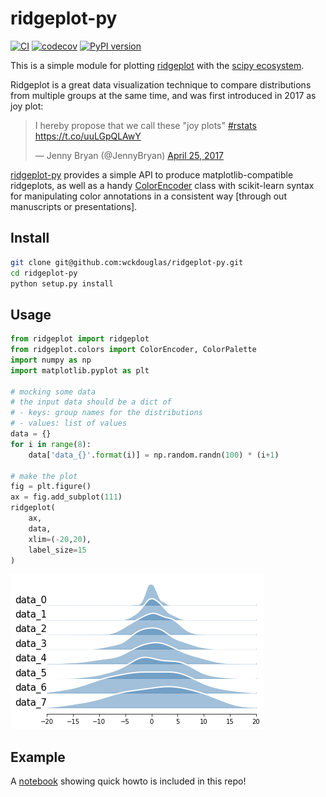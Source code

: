 # ridgeplot-py #

[![CI](https://github.com/wckdouglas/ridgeplot-py/actions/workflows/ci.yaml/badge.svg)](https://github.com/wckdouglas/ridgeplot-py/actions/workflows/ci.yaml) [![codecov](https://codecov.io/gh/wckdouglas/ridgeplot-py/branch/main/graph/badge.svg?token=2owCGZa1K4)](https://codecov.io/gh/wckdouglas/ridgeplot-py) [![PyPI version](https://badge.fury.io/py/ridgeplot-py.svg)](https://badge.fury.io/py/ridgeplot-py)


This is a simple module for plotting [ridgeplot](https://clauswilke.com/blog/2017/09/15/goodbye-joyplots/) with the [scipy ecosystem](https://www.scipy.org/about.html).

Ridgeplot is a great data visualization technique to compare distributions from multiple groups at the same time, and was first introduced in 2017 as joy plot:

<blockquote class="twitter-tweet"><p lang="en" dir="ltr">I hereby propose that we call these &quot;joy plots&quot; <a href="https://twitter.com/hashtag/rstats?src=hash&amp;ref_src=twsrc%5Etfw">#rstats</a> <a href="https://t.co/uuLGpQLAwY">https://t.co/uuLGpQLAwY</a></p>&mdash; Jenny Bryan (@JennyBryan) <a href="https://twitter.com/JennyBryan/status/856674638981550080?ref_src=twsrc%5Etfw">April 25, 2017</a></blockquote> 

[ridgeplot-py](https://pypi.org/project/ridgeplot-py/) provides a simple API to produce matplotlib-compatible ridgeplots, as well as a handy [ColorEncoder](https://github.com/wckdouglas/ridgeplot-py/blob/0198628ce0622e2e7f4f4e9284165d5d09324ca9/ridgeplot/colors.py#L117) class with scikit-learn syntax for manipulating color annotations in a consistent way [through out manuscripts or presentations].

## Install ##

```bash
git clone git@github.com:wckdouglas/ridgeplot-py.git
cd ridgeplot-py
python setup.py install 
```

## Usage ##

```python
from ridgeplot import ridgeplot
from ridgeplot.colors import ColorEncoder, ColorPalette
import numpy as np
import matplotlib.pyplot as plt

# mocking some data
# the input data should be a dict of
# - keys: group names for the distributions
# - values: list of values 
data = {}
for i in range(8):
    data['data_{}'.format(i)] = np.random.randn(100) * (i+1)

# make the plot
fig = plt.figure()
ax = fig.add_subplot(111)
ridgeplot(
    ax, 
    data, 
    xlim=(-20,20), 
    label_size=15
)
```

![img](https://raw.githubusercontent.com/wckdouglas/ridgeplot-py/main/img/ridgeplot.png)


## Example ##

A [notebook](https://github.com/wckdouglas/ridgeplot-py/blob/main/Example.ipynb) showing quick howto is included in this repo!
